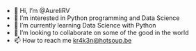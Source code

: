 - 👋 Hi, I’m @AureliRV
- 👀 I’m interested in Python programming and Data Science
- 🌱 I’m currently learning Data Science with Python
- 💞️ I’m looking to collaborate on some of the good in the world
- 📫 How to reach me kr4k3n@hotsoup.be
<!---
AureliRV/AureliRV is a ✨ special ✨ repository because its `README.md` (this file) appears on your GitHub profile.
You can click the Preview link to take a look at your changes.
--->
